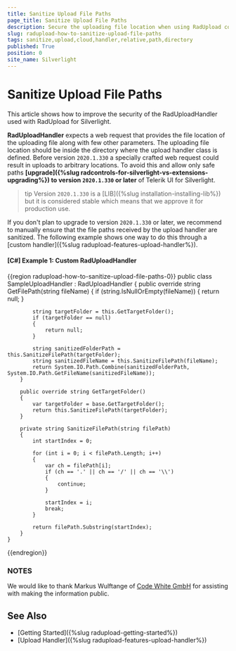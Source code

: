 ```yaml
---
title: Sanitize Upload File Paths
page_title: Sanitize Upload File Paths
description: Secure the uploading file location when using RadUpload control and RadUploadHandler.
slug: radupload-how-to-sanitize-upload-file-paths
tags: sanitize,upload,cloud,handler,relative,path,directory
published: True
position: 0
site_name: Silverlight
---
```


# Sanitize Upload File Paths

This article shows how to improve the security of the RadUploadHandler used with RadUpload for Silverlight. 

__RadUploadHandler__ expects a web request that provides the file location of the uploading file along with few other parameters. The uploading file location should be inside the directory where the upload handler class is defined. Before version `2020.1.330` a specially crafted web request could result in uploads to arbitrary locations. To avoid this and allow only safe paths __[upgrade]({%slug radcontrols-for-silverlight-vs-extensions-upgrading%}) to version `2020.1.330` or later__ of Telerik UI for Silverlight.

>tip Version `2020.1.330` is a [LIB]({%slug installation-installing-lib%}) but it is considered stable which means that we approve it for production use.

If you don't plan to upgrade to version `2020.1.330` or later, we recommend to manually ensure that the file paths received by the upload handler are sanitized. The following example shows one way to do this through a [custom handler]({%slug radupload-features-upload-handler%}).

#### __[C#] Example 1: Custom RadUploadHandler__
{{region radupload-how-to-sanitize-upload-file-paths-0}}
	public class SampleUploadHandler : RadUploadHandler
	{
		public override string GetFilePath(string fileName)
		{
			if (string.IsNullOrEmpty(fileName))
			{
				return null;
			}

			string targetFolder = this.GetTargetFolder();
			if (targetFolder == null)
			{
				return null;
			}

			string sanitizedFolderPath = this.SanitizeFilePath(targetFolder);
			string sanitizedFileName = this.SanitizeFilePath(fileName);
			return System.IO.Path.Combine(sanitizedFolderPath, System.IO.Path.GetFileName(sanitizedFileName));
		}

		public override string GetTargetFolder()
		{
			var targetFolder = base.GetTargetFolder();
			return this.SanitizeFilePath(targetFolder);
		}

		private string SanitizeFilePath(string filePath)
		{
			int startIndex = 0;

			for (int i = 0; i < filePath.Length; i++)
			{
				var ch = filePath[i];
				if (ch == '.' || ch == '/' || ch == '\\')
				{
					continue;
				}

				startIndex = i;
				break;
			}

			return filePath.Substring(startIndex);
		}
	}
{{endregion}}

### NOTES

We would like to thank Markus Wulftange of [Code White GmbH](https://www.code-white.com/en/) for assisting with making the information public. 

## See Also
 * [Getting Started]({%slug radupload-getting-started%})
 * [Upload Handler]({%slug radupload-features-upload-handler%})
